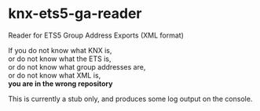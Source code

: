 # knx-ets5-ga-reader
Reader for ETS5 Group Address Exports (XML format) 

If you do not know what KNX is,  
or do not know what the ETS is,  
or do not know what group addresses are,  
or do not know what XML is,  
**you are in the wrong repository**  

This is currently a stub only, and produces some log output on the console.
